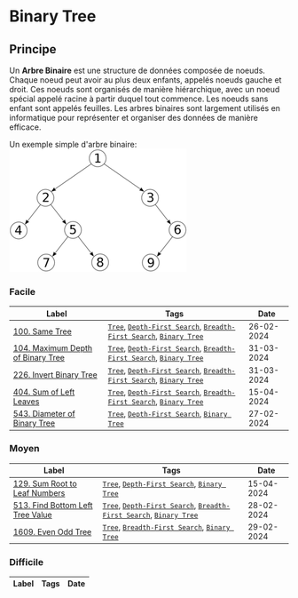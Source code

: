 # Binary Tree

## Principe

Un **Arbre Binaire** est une structure de données composée de noeuds. Chaque noeud peut avoir au plus deux enfants, appelés noeuds gauche et droit. Ces noeuds sont organisés de manière hiérarchique, avec un noeud spécial appelé racine à partir duquel tout commence.
Les noeuds sans enfant sont appelés feuilles. Les arbres binaires sont largement utilisés en informatique pour représenter et organiser des données de manière efficace.

Un exemple simple d'arbre binaire:  
<img src="../imgs/skills/binary_tree-1.png"/>

### Facile

| Label                                                                                          | Tags                                                                                                                         | Date       |
| ---------------------------------------------------------------------------------------------- | ---------------------------------------------------------------------------------------------------------------------------- | ---------- |
| [100. Same Tree](../Probleme/0100.%20Same%20Tree/)                                             | [`Tree`](./tree.md), [`Depth-First Search`](./dfs.md), [`Breadth-First Search`](./bfs.md), [`Binary Tree`](./binary_tree.md) | 26-02-2024 |
| [104. Maximum Depth of Binary Tree](../Probleme/0104.%20Maximum%20Depth%20of%20Binary%20Tree/) | [`Tree`](./tree.md), [`Depth-First Search`](./dfs.md), [`Breadth-First Search`](./bfs.md), [`Binary Tree`](./binary_tree.md) | 31-03-2024 |
| [226. Invert Binary Tree](../Probleme/0226.%20Invert%20Binary%20Tree/)                         | [`Tree`](./tree.md), [`Depth-First Search`](./dfs.md), [`Breadth-First Search`](./bfs.md), [`Binary Tree`](./binary_tree.md) | 31-03-2024 |
| [404. Sum of Left Leaves](../Probleme/0404.%20Sum%20of%20Left%20Leaves/)                       | [`Tree`](./tree.md), [`Depth-First Search`](./dfs.md), [`Breadth-First Search`](./bfs.md), [`Binary Tree`](./binary_tree.md) | 15-04-2024 |
| [543. Diameter of Binary Tree](../Probleme/0543.%20Diameter%20of%20Binary%20Tree/)             | [`Tree`](./tree.md), [`Depth-First Search`](./dfs.md), [`Binary Tree`](./binary_tree.md)                                     | 27-02-2024 |

### Moyen

| Label                                                                                        | Tags                                                                                                                         | Date       |
| -------------------------------------------------------------------------------------------- | ---------------------------------------------------------------------------------------------------------------------------- | ---------- |
| [129. Sum Root to Leaf Numbers](../Probleme/0129.%20Sum%20Root%20to%20Leaf%20Numbers/)       | [`Tree`](./tree.md), [`Depth-First Search`](./dfs.md), [`Binary Tree`](./binary_tree.md)                                     | 15-04-2024 |
| [513. Find Bottom Left Tree Value](../Probleme/0513.%20Find%20Bottom%20Left%20Tree%20Value/) | [`Tree`](./tree.md), [`Depth-First Search`](./dfs.md), [`Breadth-First Search`](./bfs.md), [`Binary Tree`](./binary_tree.md) | 28-02-2024 |
| [1609. Even Odd Tree](../Probleme/1609.%20Even%20Odd%20Tree/)                                | [`Tree`](./tree.md), [`Breadth-First Search`](./bfs.md), [`Binary Tree`](./binary_tree.md)                                   | 29-02-2024 |

### Difficile

| Label | Tags | Date |
| ----- | ---- | ---- |
